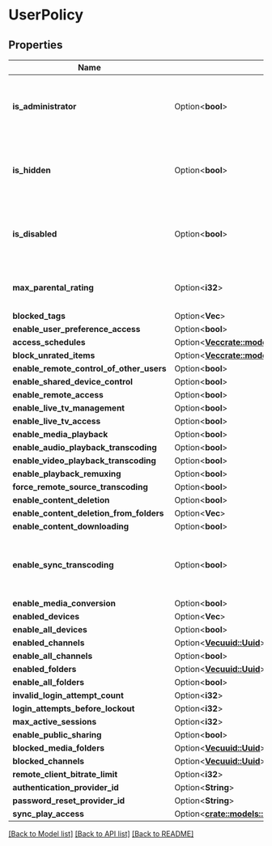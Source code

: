 # UserPolicy

## Properties

Name | Type | Description | Notes
------------ | ------------- | ------------- | -------------
**is_administrator** | Option<**bool**> | Gets or sets a value indicating whether this instance is administrator. | [optional]
**is_hidden** | Option<**bool**> | Gets or sets a value indicating whether this instance is hidden. | [optional]
**is_disabled** | Option<**bool**> | Gets or sets a value indicating whether this instance is disabled. | [optional]
**max_parental_rating** | Option<**i32**> | Gets or sets the max parental rating. | [optional]
**blocked_tags** | Option<**Vec<String>**> |  | [optional]
**enable_user_preference_access** | Option<**bool**> |  | [optional]
**access_schedules** | Option<[**Vec<crate::models::AccessSchedule>**](AccessSchedule.md)> |  | [optional]
**block_unrated_items** | Option<[**Vec<crate::models::UnratedItem>**](UnratedItem.md)> |  | [optional]
**enable_remote_control_of_other_users** | Option<**bool**> |  | [optional]
**enable_shared_device_control** | Option<**bool**> |  | [optional]
**enable_remote_access** | Option<**bool**> |  | [optional]
**enable_live_tv_management** | Option<**bool**> |  | [optional]
**enable_live_tv_access** | Option<**bool**> |  | [optional]
**enable_media_playback** | Option<**bool**> |  | [optional]
**enable_audio_playback_transcoding** | Option<**bool**> |  | [optional]
**enable_video_playback_transcoding** | Option<**bool**> |  | [optional]
**enable_playback_remuxing** | Option<**bool**> |  | [optional]
**force_remote_source_transcoding** | Option<**bool**> |  | [optional]
**enable_content_deletion** | Option<**bool**> |  | [optional]
**enable_content_deletion_from_folders** | Option<**Vec<String>**> |  | [optional]
**enable_content_downloading** | Option<**bool**> |  | [optional]
**enable_sync_transcoding** | Option<**bool**> | Gets or sets a value indicating whether [enable synchronize]. | [optional]
**enable_media_conversion** | Option<**bool**> |  | [optional]
**enabled_devices** | Option<**Vec<String>**> |  | [optional]
**enable_all_devices** | Option<**bool**> |  | [optional]
**enabled_channels** | Option<[**Vec<uuid::Uuid>**](uuid::Uuid.md)> |  | [optional]
**enable_all_channels** | Option<**bool**> |  | [optional]
**enabled_folders** | Option<[**Vec<uuid::Uuid>**](uuid::Uuid.md)> |  | [optional]
**enable_all_folders** | Option<**bool**> |  | [optional]
**invalid_login_attempt_count** | Option<**i32**> |  | [optional]
**login_attempts_before_lockout** | Option<**i32**> |  | [optional]
**max_active_sessions** | Option<**i32**> |  | [optional]
**enable_public_sharing** | Option<**bool**> |  | [optional]
**blocked_media_folders** | Option<[**Vec<uuid::Uuid>**](uuid::Uuid.md)> |  | [optional]
**blocked_channels** | Option<[**Vec<uuid::Uuid>**](uuid::Uuid.md)> |  | [optional]
**remote_client_bitrate_limit** | Option<**i32**> |  | [optional]
**authentication_provider_id** | Option<**String**> |  | [optional]
**password_reset_provider_id** | Option<**String**> |  | [optional]
**sync_play_access** | Option<[**crate::models::SyncPlayUserAccessType**](SyncPlayUserAccessType.md)> |  | [optional]

[[Back to Model list]](../README.md#documentation-for-models) [[Back to API list]](../README.md#documentation-for-api-endpoints) [[Back to README]](../README.md)


